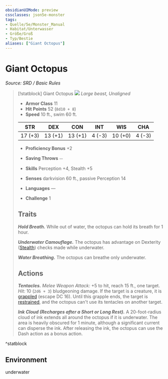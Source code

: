 ```yaml
---
obsidianUIMode: preview
cssclasses: json5e-monster
tags:
- Quelle/5e/Monster_Manual
- Habitat/Unterwasser
- Größe/Groß
- Typ/Bestie
aliases: ["Giant Octopus"]
---
```

# Giant Octopus
*Source: SRD / Basic Rules*  

> [!statblock] Giant Octopus
> ![](compendium/bestiary/beast/token/giant-octopus.png#token)
> *Large beast, Unaligned*
> 
> - **Armor Class** 11 
> - **Hit Points** 52 (`8d10 + 8`)
> - **Speed** 10 ft., swim 60 ft.
> 
> |STR|DEX|CON|INT|WIS|CHA|
> |:---:|:---:|:---:|:---:|:---:|:---:|
> |17 (+3)|13 (+1)|13 (+1)| 4 (-3)|10 (+0)| 4 (-3)|
> 
> - **Proficiency Bonus** +2
> - **Saving Throws** ⏤
> - **Skills** Perception +4, Stealth +5
> - **Senses** darkvision 60 ft., passive Perception 14
> 
> - **Languages** —
> - **Challenge** 1
> 
> ## Traits
> 
> ***Hold Breath.*** While out of water, the octopus can hold its breath for 1 hour.
> 
> ***Underwater Camouflage.*** The octopus has advantage on Dexterity ([Stealth](rules/skills.md#Stealth)) checks made while underwater.
> 
> ***Water Breathing.*** The octopus can breathe only underwater.
> 
> ## Actions
> 
> ***Tentacles.*** *Melee Weapon Attack:* +5 to hit, reach 15 ft., one target. *Hit:* 10 (`2d6 + 3`) bludgeoning damage. If the target is a creature, it is [grappled](rules/conditions.md#grappled) (escape DC 16). Until this grapple ends, the target is [restrained](rules/conditions.md#restrained), and the octopus can't use its tentacles on another target.
> 
> ***Ink Cloud (Recharges after a Short or Long Rest).*** A 20-foot-radius cloud of ink extends all around the octopus if it is underwater. The area is heavily obscured for 1 minute, although a significant current can disperse the ink. After releasing the ink, the octopus can use the Dash action as a bonus action.
^statblock

## Environment

underwater
